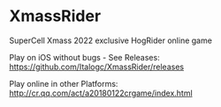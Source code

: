 # XmassRider
SuperCell Xmass 2022 exclusive HogRider online game

Play on iOS without bugs - See Releases: https://github.com/Italogc/XmassRider/releases

Play online in other Platforms:
http://cr.qq.com/act/a20180122crgame/index.html
